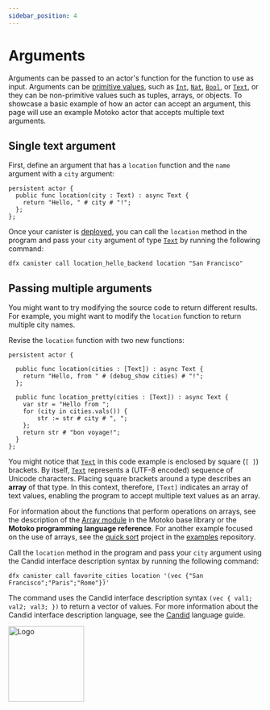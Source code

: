 ```yaml
---
sidebar_position: 4
---
```


# Arguments



Arguments can be passed to an actor's function for the function to use as input. Arguments can be [primitive values](../getting-started/basic-concepts#primitive-values), such as [`Int`](../base/Int.md), [`Nat`](../base/Nat.md), [`Bool`](../base/Bool.md), or [`Text`](../base/Text.md), or they can be non-primitive values such as tuples, arrays, or objects. To showcase a basic example of how an actor can accept an argument, this page will use an example Motoko actor that accepts multiple text arguments.

## Single text argument

First, define an argument that has a `location` function and the `name` argument with a `city` argument:

```motoko
persistent actor {
  public func location(city : Text) : async Text {
    return "Hello, " # city # "!";
  };
};
```

Once your canister is [deployed](https://internetcomputer.org/docs/current/developer-docs/getting-started/deploy-and-manage), you can call the `location` method in the program and pass your `city` argument of type [`Text`](../base/Text.md) by running the following command:

```
dfx canister call location_hello_backend location "San Francisco"
```

## Passing multiple arguments

You might want to try modifying the source code to return different results. For example, you might want to modify the `location` function to return multiple city names.

Revise the `location` function with two new functions:

```motoko
persistent actor {

  public func location(cities : [Text]) : async Text {
    return "Hello, from " # (debug_show cities) # "!";
  };

  public func location_pretty(cities : [Text]) : async Text {
    var str = "Hello from ";
    for (city in cities.vals()) {
        str := str # city # ", ";
    };
    return str # "bon voyage!";
  }
};

```

You might notice that [`Text`](../base/Text.md) in this code example is enclosed by square (`[ ]`) brackets. By itself, [`Text`](../base/Text.md) represents a (UTF-8 encoded) sequence of Unicode characters. Placing square brackets around a type describes an **array** of that type. In this context, therefore, `[Text]` indicates an array of text values, enabling the program to accept multiple text values as an array.

For information about the functions that perform operations on arrays, see the description of the [Array module](../base/Array.md) in the Motoko base library or the **Motoko programming language reference**. For another example focused on the use of arrays, see the [quick sort](https://github.com/dfinity/examples/tree/master/motoko/quicksort) project in the [examples](https://github.com/dfinity/examples/) repository.

Call the `location` method in the program and pass your `city` argument using the Candid interface description syntax by running the following command:

```
dfx canister call favorite_cities location '(vec {"San Francisco";"Paris";"Rome"})'
```

The command uses the Candid interface description syntax `(vec { val1; val2; val3; })` to return a vector of values. For more information about the Candid interface description language, see the [Candid](https://internetcomputer.org/docs/current/developer-docs/smart-contracts/candid/candid-concepts) language guide.

<img src="https://github.com/user-attachments/assets/844ca364-4d71-42b3-aaec-4a6c3509ee2e" alt="Logo" width="150" height="150" />
